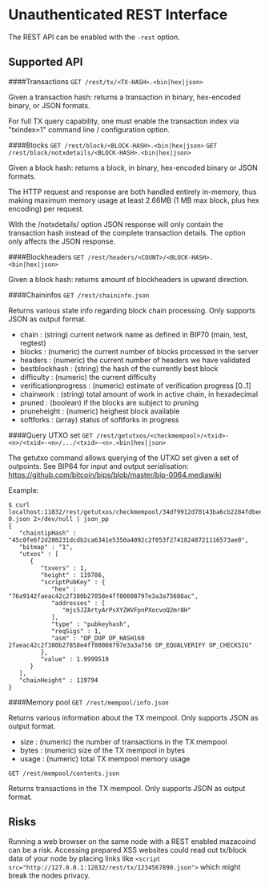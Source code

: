 Unauthenticated REST Interface
==============================

The REST API can be enabled with the `-rest` option.

Supported API
-------------

####Transactions
`GET /rest/tx/<TX-HASH>.<bin|hex|json>`

Given a transaction hash: returns a transaction in binary, hex-encoded binary, or JSON formats.

For full TX query capability, one must enable the transaction index via "txindex=1" command line / configuration option.

####Blocks
`GET /rest/block/<BLOCK-HASH>.<bin|hex|json>`
`GET /rest/block/notxdetails/<BLOCK-HASH>.<bin|hex|json>`

Given a block hash: returns a block, in binary, hex-encoded binary or JSON formats.

The HTTP request and response are both handled entirely in-memory, thus making maximum memory usage at least 2.66MB (1 MB max block, plus hex encoding) per request.

With the /notxdetails/ option JSON response will only contain the transaction hash instead of the complete transaction details. The option only affects the JSON response.

####Blockheaders
`GET /rest/headers/<COUNT>/<BLOCK-HASH>.<bin|hex|json>`

Given a block hash: returns <COUNT> amount of blockheaders in upward direction.

####Chaininfos
`GET /rest/chaininfo.json`

Returns various state info regarding block chain processing.
Only supports JSON as output format.
* chain : (string) current network name as defined in BIP70 (main, test, regtest)
* blocks : (numeric) the current number of blocks processed in the server
* headers : (numeric) the current number of headers we have validated
* bestblockhash : (string) the hash of the currently best block
* difficulty : (numeric) the current difficulty
* verificationprogress : (numeric) estimate of verification progress [0..1]
* chainwork : (string) total amount of work in active chain, in hexadecimal
* pruned : (boolean) if the blocks are subject to pruning
* pruneheight : (numeric) heighest block available
* softforks : (array) status of softforks in progress

####Query UTXO set
`GET /rest/getutxos/<checkmempool>/<txid>-<n>/<txid>-<n>/.../<txid>-<n>.<bin|hex|json>`

The getutxo command allows querying of the UTXO set given a set of outpoints.
See BIP64 for input and output serialisation:
https://github.com/bitcoin/bips/blob/master/bip-0064.mediawiki

Example:
```
$ curl localhost:11832/rest/getutxos/checkmempool/34df9912d70143ba6cb2284fdbeeaa8bfa1a35c782d634cd9c63f0eb65fd8943-0.json 2>/dev/null | json_pp
{
   "chaintipHash" : "45c0fe6f2d288231dcdb2ca6341e5350a4092c2f053f27418248721116573ae0",
   "bitmap" : "1",
   "utxos" : [
      {
         "txvers" : 1,
         "height" : 119786,
         "scriptPubKey" : {
            "hex" : "76a9142faeac42c2f380b27858e4ff80008797e3a3a75688ac",
            "addresses" : [
               "mjs5JZArtyArPsXYZWVFpnPXocvoQ2mr8H"
            ],
            "type" : "pubkeyhash",
            "reqSigs" : 1,
            "asm" : "OP_DUP OP_HASH160 2faeac42c2f380b27858e4ff80008797e3a3a756 OP_EQUALVERIFY OP_CHECKSIG"
         },
         "value" : 1.9999519
      }
   ],
   "chainHeight" : 119794
}
```

####Memory pool
`GET /rest/mempool/info.json`

Returns various information about the TX mempool.
Only supports JSON as output format.
* size : (numeric) the number of transactions in the TX mempool
* bytes : (numeric) size of the TX mempool in bytes
* usage : (numeric) total TX mempool memory usage

`GET /rest/mempool/contents.json`

Returns transactions in the TX mempool.
Only supports JSON as output format.

Risks
-------------
Running a web browser on the same node with a REST enabled mazacoind can be a risk. Accessing prepared XSS websites could read out tx/block data of your node by placing links like `<script src="http://127.0.0.1:12832/rest/tx/1234567890.json">` which might break the nodes privacy.
